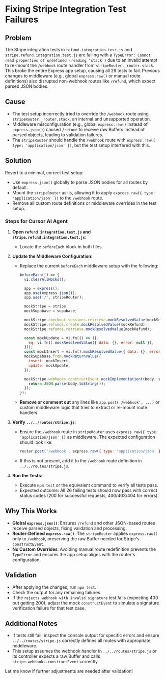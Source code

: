 # Fixing Stripe Integration Test Failures

## Problem
The Stripe integration tests in `refund.integration.test.js` and `stripe.refund.integration.test.js` are failing with a `TypeError: Cannot read properties of undefined (reading 'stack')` due to an invalid attempt to re-mount the `/webhook` route handler from `stripeRouter._router.stack`. This broke the entire Express app setup, causing all 26 tests to fail. Previous changes to middleware (e.g., global `express.raw()` or manual route definitions) also disrupted non-webhook routes like `/refund`, which expect parsed JSON bodies.

## Cause
- The test setup incorrectly tried to override the `/webhook` route using `stripeRouter._router.stack`, an internal and unsupported operation.
- Middleware misconfiguration (e.g., global `express.raw()` instead of `express.json()`) caused `/refund` to receive raw Buffers instead of parsed objects, leading to validation failures.
- The `stripeRouter` should handle the `/webhook` route with `express.raw({ type: 'application/json' })`, but the test setup interfered with this.

## Solution
Revert to a minimal, correct test setup:
- Use `express.json()` globally to parse JSON bodies for all routes by default.
- Mount the `stripeRouter` as-is, allowing it to apply `express.raw({ type: 'application/json' })` to the `/webhook` route.
- Remove all custom route definitions or middleware overrides in the test setup.

### Steps for Cursor AI Agent
1. **Open `refund.integration.test.js` and `stripe.refund.integration.test.js`**:
   - Locate the `beforeEach` block in both files.

2. **Update the Middleware Configuration**:
   - Replace the current `beforeEach` middleware setup with the following:
     ```javascript
     beforeEach(() => {
       vi.clearAllMocks();

       app = express();
       app.use(express.json());
       app.use('/', stripeRouter);

       mockStripe = stripe;
       mockSupabase = supabase;

       mockStripe.checkout.sessions.retrieve.mockResolvedValue(mockSession);
       mockStripe.refunds.create.mockResolvedValue(mockRefund);
       mockStripe.refunds.retrieve.mockResolvedValue(mockRefund);

       const mockUpdate = vi.fn(() => ({
         eq: vi.fn().mockResolvedValue({ data: {}, error: null }),
       }));
       const mockInsert = vi.fn().mockResolvedValue({ data: {}, error: null });
       mockSupabase.from.mockReturnValue({
         insert: mockInsert,
         update: mockUpdate,
       });

       mockStripe.webhooks.constructEvent.mockImplementation((body, sig, secret) => {
         return JSON.parse(body.toString());
       });
     });
     ```
   - **Remove or comment out** any lines like `app.post('/webhook', ...)` or custom middleware logic that tries to extract or re-mount route handlers.

3. **Verify `../../routes/stripe.js`**:
   - Ensure the `/webhook` route in `stripeRouter` uses `express.raw({ type: 'application/json' })` as middleware. The expected configuration should look like:
     ```javascript
     router.post('/webhook', express.raw({ type: 'application/json' }), webhookHandler);
     ```
   - If this is not present, add it to the `/webhook` route definition in `../../routes/stripe.js`.

4. **Run the Tests**:
   - Execute `npm test` or the equivalent command to verify all tests pass.
   - Expected outcome: All 26 failing tests should now pass with correct status codes (200 for successful requests, 400/403/404 for errors).

## Why This Works
- **Global `express.json()`**: Ensures `/refund` and other JSON-based routes receive parsed objects, fixing validation and processing.
- **Router-Defined `express.raw()`**: The `stripeRouter` applies `express.raw()` only to `/webhook`, preserving the raw Buffer needed for Stripe's `constructEvent`.
- **No Custom Overrides**: Avoiding manual route redefinition prevents the `TypeError` and ensures the app setup aligns with the router's configuration.

## Validation
- After applying the changes, run `npm test`.
- Check the output for any remaining failures.
- If the `rejects webhook with invalid signature` test fails (expecting 400 but getting 200), adjust the mock `constructEvent` to simulate a signature verification failure for that test case.

## Additional Notes
- If tests still fail, inspect the console output for specific errors and ensure `../../routes/stripe.js` correctly defines all routes with appropriate middleware.
- This setup assumes the webhook handler in `../../routes/stripe.js` or its controller expects a raw Buffer and calls `stripe.webhooks.constructEvent` correctly.

Let me know if further adjustments are needed after validation!